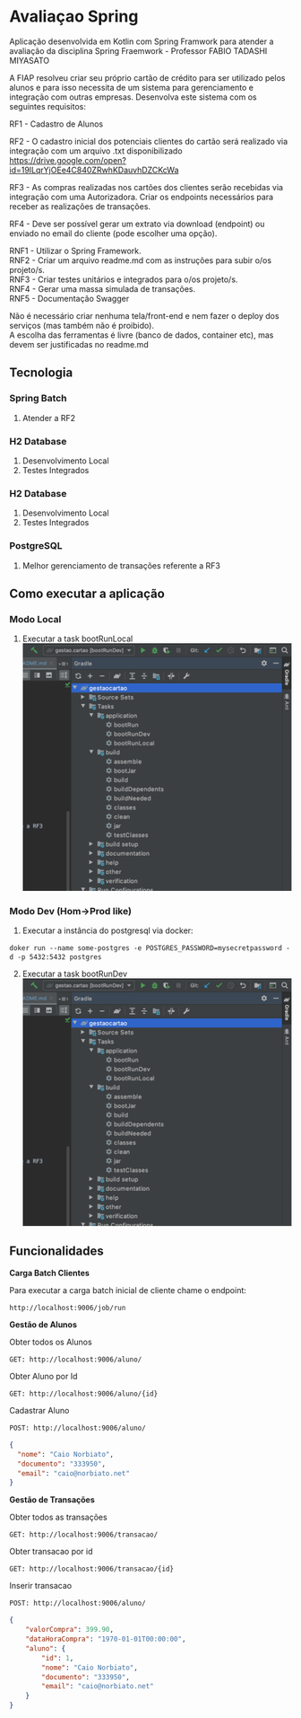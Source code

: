 # Avaliaçao Spring

Aplicação desenvolvida em Kotlin com Spring Framwork para atender a avaliação da disciplina Spring Fraemwork - Professor FABIO TADASHI MIYASATO  

A FIAP resolveu criar seu próprio cartão de crédito para ser utilizado pelos alunos e para isso necessita de um sistema para gerenciamento e integração com outras empresas. Desenvolva este sistema com os seguintes requisitos:  

RF1 - Cadastro de Alunos  

RF2 - O cadastro inicial dos potenciais clientes do cartão será realizado via integração com um arquivo .txt disponibilizado
https://drive.google.com/open?id=19ILqrYjOEe4C840ZRwhKDauvhDZCKcWa  

RF3 - As compras realizadas nos cartões dos clientes serão recebidas via integração com uma Autorizadora. Criar os endpoints necessários para receber as realizações de transações.  

RF4 - Deve ser possível gerar um extrato via download (endpoint) ou enviado no email do cliente (pode escolher uma opção).  
  
RNF1 - Utilizar o Spring Framework.  
RNF2 - Criar um arquivo readme.md com as instruções para subir o/os projeto/s.  
RNF3 - Criar testes unitários e integrados para o/os projeto/s.  
RNF4 - Gerar uma massa simulada de transações.  
RNF5 - Documentação Swagger  
  
Não é necessário criar nenhuma tela/front-end e nem fazer o deploy dos serviços (mas também não é proibido).  
A escolha das ferramentas é livre (banco de dados, container etc), mas devem ser justificadas no readme.md

## Tecnologia

### Spring Batch

1. Atender a RF2

### H2 Database

1. Desenvolvimento Local
2. Testes Integrados

### H2 Database

1. Desenvolvimento Local
2. Testes Integrados

### PostgreSQL

1. Melhor gerenciamento de transações referente a RF3

## Como executar a aplicação

### Modo Local

1. Executar a task bootRunLocal
![gradleruntasks](resources/img/gradle_run_tasks.png)

### Modo Dev (Hom->Prod like)
1. Executar a instância do postgresql via docker:
```
doker run --name some-postgres -e POSTGRES_PASSWORD=mysecretpassword -d -p 5432:5432 postgres
```

2. Executar a task bootRunDev
![gradleruntasks](resources/img/gradle_run_tasks.png)

## Funcionalidades

**Carga Batch Clientes**

Para executar a carga batch inicial de cliente chame o endpoint:
```
http://localhost:9006/job/run
```

**Gestão de Alunos**

Obter todos os Alunos
```
GET: http://localhost:9006/aluno/
```
Obter Aluno por Id
```
GET: http://localhost:9006/aluno/{id}
```
Cadastrar Aluno
```
POST: http://localhost:9006/aluno/
```
```json
{
  "nome": "Caio Norbiato",
  "documento": "333950",
  "email": "caio@norbiato.net"
}
```

**Gestão de Transações**

Obter todos as transações
```
GET: http://localhost:9006/transacao/
```
Obter transacao por id
```
GET: http://localhost:9006/transacao/{id}
```
Inserir transacao
```
POST: http://localhost:9006/aluno/
```
```json
{
    "valorCompra": 399.90,
    "dataHoraCompra": "1970-01-01T00:00:00",
    "aluno": {
        "id": 1,
        "nome": "Caio Norbiato",
        "documento": "333950",
        "email": "caio@norbiato.net"
    }
}
```